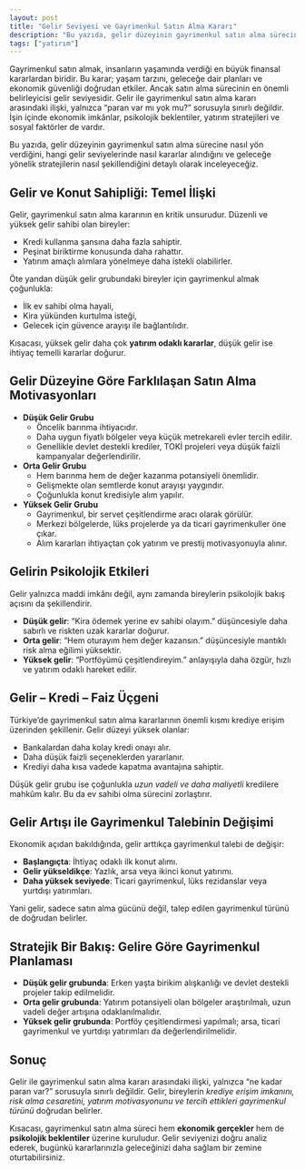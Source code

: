 ```yaml
---
layout: post
title: "Gelir Seviyesi ve Gayrimenkul Satın Alma Kararı"
description: "Bu yazıda, gelir düzeyinin gayrimenkul satın alma sürecine nasıl yön verdiğini, hangi gelir seviyelerinde nasıl kararlar alındığını ve geleceğe yönelik stratejilerin nasıl şekillendiğini detaylı olarak inceleyeceğiz."
tags: ["yatırım"]
---
```


Gayrimenkul satın almak, insanların yaşamında verdiği en büyük finansal kararlardan biridir. Bu karar; yaşam tarzını, geleceğe dair planları ve ekonomik güvenliği doğrudan etkiler. Ancak satın alma sürecinin en önemli belirleyicisi gelir seviyesidir. Gelir ile gayrimenkul satın alma kararı arasındaki ilişki, yalnızca “paran var mı yok mu?” sorusuyla sınırlı değildir. İşin içinde ekonomik imkânlar, psikolojik beklentiler, yatırım stratejileri ve sosyal faktörler de vardır.

Bu yazıda, gelir düzeyinin gayrimenkul satın alma sürecine nasıl yön verdiğini, hangi gelir seviyelerinde nasıl kararlar alındığını ve geleceğe yönelik stratejilerin nasıl şekillendiğini detaylı olarak inceleyeceğiz.

## Gelir ve Konut Sahipliği: Temel İlişki

Gelir, gayrimenkul satın alma kararının en kritik unsurudur. Düzenli ve yüksek gelir sahibi olan bireyler:

- Kredi kullanma şansına daha fazla sahiptir.
- Peşinat biriktirme konusunda daha rahattır.
- Yatırım amaçlı alımlara yönelmeye daha istekli olabilirler.

Öte yandan düşük gelir grubundaki bireyler için gayrimenkul almak çoğunlukla:

- İlk ev sahibi olma hayali,
- Kira yükünden kurtulma isteği,
- Gelecek için güvence arayışı ile bağlantılıdır.

Kısacası, yüksek gelir daha çok **yatırım odaklı kararlar**, düşük gelir ise ihtiyaç temelli kararlar doğurur.

## Gelir Düzeyine Göre Farklılaşan Satın Alma Motivasyonları

- **Düşük Gelir Grubu**
  - Öncelik barınma ihtiyacıdır.
  - Daha uygun fiyatlı bölgeler veya küçük metrekareli evler tercih edilir.
  - Genellikle devlet destekli krediler, TOKİ projeleri veya düşük faizli kampanyalar değerlendirilir.
- **Orta Gelir Grubu**
  - Hem barınma hem de değer kazanma potansiyeli önemlidir.
  - Gelişmekte olan semtlerde konut arayışı yaygındır.
  - Çoğunlukla konut kredisiyle alım yapılır.
- **Yüksek Gelir Grubu**
  - Gayrimenkul, bir servet çeşitlendirme aracı olarak görülür.
  - Merkezi bölgelerde, lüks projelerde ya da ticari gayrimenkuller öne çıkar.
  - Alım kararları ihtiyaçtan çok yatırım ve prestij motivasyonuyla alınır.

## Gelirin Psikolojik Etkileri

Gelir yalnızca maddi imkânı değil, aynı zamanda bireylerin psikolojik bakış açısını da şekillendirir.

- **Düşük gelir**: “Kira ödemek yerine ev sahibi olayım.” düşüncesiyle daha sabırlı ve riskten uzak kararlar doğurur.
- **Orta gelir**: “Hem oturayım hem değer kazansın.” düşüncesiyle mantıklı risk alma eğilimi yüksektir.
- **Yüksek gelir**: “Portföyümü çeşitlendireyim.” anlayışıyla daha özgür, hızlı ve yatırım odaklı hareket edilir.

## Gelir – Kredi – Faiz Üçgeni

Türkiye’de gayrimenkul satın alma kararlarının önemli kısmı krediye erişim üzerinden şekillenir. Gelir düzeyi yüksek olanlar:

- Bankalardan daha kolay kredi onayı alır.
- Daha düşük faizli seçeneklerden yararlanır.
- Krediyi daha kısa vadede kapatma avantajına sahiptir.

Düşük gelir grubu ise çoğunlukla *uzun vadeli ve daha maliyetli* kredilere mahkûm kalır. Bu da ev sahibi olma sürecini zorlaştırır.

## Gelir Artışı ile Gayrimenkul Talebinin Değişimi

Ekonomik açıdan bakıldığında, gelir arttıkça gayrimenkul talebi de değişir:

- **Başlangıçta**: İhtiyaç odaklı ilk konut alımı.
- **Gelir yükseldikçe**: Yazlık, arsa veya ikinci konut yatırımı.
- **Daha yüksek seviyede**: Ticari gayrimenkul, lüks rezidanslar veya yurtdışı yatırımları.

Yani gelir, sadece satın alma gücünü değil, talep edilen gayrimenkul türünü de doğrudan belirler.

## Stratejik Bir Bakış: Gelire Göre Gayrimenkul Planlaması

- **Düşük gelir grubunda**: Erken yaşta birikim alışkanlığı ve devlet destekli projeler takip edilmelidir.
- **Orta gelir grubunda**: Yatırım potansiyeli olan bölgeler araştırılmalı, uzun vadeli değer artışına odaklanılmalıdır.
- **Yüksek gelir grubunda**: Portföy çeşitlendirmesi yapılmalı; arsa, ticari gayrimenkul ve yurtdışı yatırımları da değerlendirilmelidir.

## Sonuç

Gelir ile gayrimenkul satın alma kararı arasındaki ilişki, yalnızca “ne kadar paran var?” sorusuyla sınırlı değildir. Gelir, bireylerin *krediye erişim imkanını, risk alma cesaretini, yatırım motivasyonunu ve tercih ettikleri gayrimenkul türünü* doğrudan belirler.

Kısacası, gayrimenkul satın alma süreci hem **ekonomik gerçekler** hem de **psikolojik beklentiler** üzerine kuruludur. Gelir seviyenizi doğru analiz ederek, bugünkü kararlarınızla geleceğinizi daha sağlam bir zemine oturtabilirsiniz.